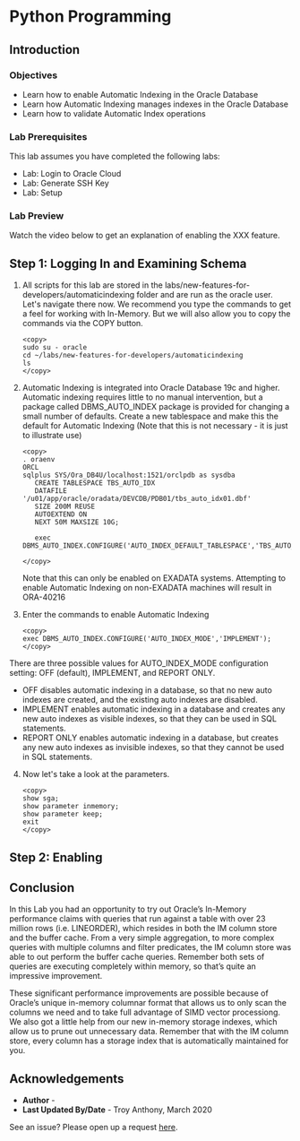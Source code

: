 # Python Programming

## Introduction


### Objectives

-   Learn how to enable Automatic Indexing in the Oracle Database
-   Learn how Automatic Indexing manages indexes in the Oracle Database
-   Learn how to validate Automatic Index operations

### Lab Prerequisites

This lab assumes you have completed the following labs:
* Lab: Login to Oracle Cloud
* Lab: Generate SSH Key
* Lab: Setup

### Lab Preview

Watch the video below to get an explanation of enabling the XXX feature.

[](youtube:)


## Step 1: Logging In and Examining Schema

1.  All scripts for this lab are stored in the labs/new-features-for-developers/automaticindexing folder and are run as the oracle user.  Let's navigate there now.  We recommend you type the commands to get a feel for working with In-Memory. But we will also allow you to copy the commands via the COPY button.

    ````
    <copy>
    sudo su - oracle
    cd ~/labs/new-features-for-developers/automaticindexing
    ls
    </copy>
    ````

2. Automatic Indexing is integrated into Oracle Database 19c and higher.  Automatic indexing requires little to no manual intervention, but a package called DBMS_AUTO_INDEX package is provided for changing a small number of defaults. 
Create a new tablespace and make this the default for Automatic Indexing (Note that this is not necessary - it is just to illustrate use)

    ````
    <copy>
    . oraenv
    ORCL
    sqlplus SYS/Ora_DB4U/localhost:1521/orclpdb as sysdba
       CREATE TABLESPACE TBS_AUTO_IDX
       DATAFILE '/u01/app/oracle/oradata/DEVCDB/PDB01/tbs_auto_idx01.dbf'
       SIZE 200M REUSE
       AUTOEXTEND ON 
       NEXT 50M MAXSIZE 10G; 
	   
	   exec DBMS_AUTO_INDEX.CONFIGURE('AUTO_INDEX_DEFAULT_TABLESPACE','TBS_AUTO_IDX');

    </copy>
    ````
    Note that this can only be enabled on EXADATA systems. Attempting to enable Automatic Indexing on non-EXADATA machines will result in ORA-40216


3.  Enter the commands to enable Automatic Indexing
    ````
    <copy>
    exec DBMS_AUTO_INDEX.CONFIGURE('AUTO_INDEX_MODE','IMPLEMENT');
    </copy>

    ````
There are three possible values for AUTO_INDEX_MODE configuration setting: OFF (default), IMPLEMENT, and REPORT ONLY. 
   - OFF disables automatic indexing in a database, so that no new auto indexes are created, and the existing auto indexes are disabled. 
   - IMPLEMENT enables automatic indexing in a database and creates any new auto indexes as visible indexes, so that they can be used in SQL statements. 
   - REPORT ONLY enables automatic indexing in a database, but creates any new auto indexes as invisible indexes, so that they cannot be used in SQL statements.

4.  Now let's take a look at the parameters.
    ````
    <copy>
    show sga;
    show parameter inmemory; 
    show parameter keep;
    exit
    </copy>
    ````


## Step 2: Enabling 


## Conclusion

In this Lab you had an opportunity to try out Oracle’s In-Memory performance claims with queries that run against a table with over 23 million rows (i.e. LINEORDER), which resides in both the IM column store and the buffer cache. From a very simple aggregation, to more complex queries with multiple columns and filter predicates, the IM column store was able to out perform the buffer cache queries. Remember both sets of queries are executing completely within memory, so that’s quite an impressive improvement.

These significant performance improvements are possible because of Oracle’s unique in-memory columnar format that allows us to only scan the columns we need and to take full advantage of SIMD vector processiong. We also got a little help from our new in-memory storage indexes, which allow us to prune out unnecessary data. Remember that with the IM column store, every column has a storage index that is automatically maintained for you.

## Acknowledgements

- **Author** - 
- **Last Updated By/Date** - Troy Anthony, March 2020

See an issue?  Please open up a request [here](https://github.com/oracle/learning-library/issues).